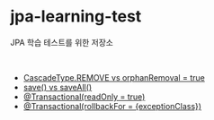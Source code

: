 # jpa-learning-test
JPA 학습 테스트를 위한 저장소

<br/>

- [CascadeType.REMOVE vs orphanRemoval = true](https://github.com/da-nyee/jpa-learning-test/tree/test1/remove)
- [save() vs saveAll()](https://github.com/da-nyee/jpa-learning-test/tree/test2/save)
- [@Transactional(readOnly = true)](https://github.com/da-nyee/jpa-learning-test/tree/test3/read-only)
- [@Transactional(rollbackFor = {exceptionClass})](https://github.com/da-nyee/jpa-learning-test/tree/test4/rollback-for)

